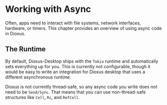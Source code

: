 # Working with Async

Often, apps need to interact with file systems, network interfaces, hardware, or timers. This chapter provides an overview of using async code in Dioxus.

## The Runtime

By default, Dioxus-Desktop ships with the `Tokio` runtime and automatically sets everything up for you. This is currently not configurable, though it would be easy to write an integration for Dioxus desktop that uses a different asynchronous runtime.

Dioxus is not currently thread-safe, so any async code you write does *not* need to be `Send/Sync`. That means that you can use non-thread-safe structures like `Cell`, `Rc`, and `RefCell`.
